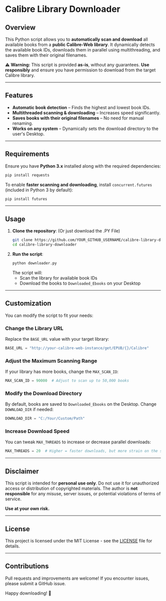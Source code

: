 # Calibre Library Downloader

## Overview

This Python script allows you to **automatically scan and download** all available books from a **public Calibre-Web library**. It dynamically detects the available book IDs, downloads them in parallel using multithreading, and saves them with their original filenames.

⚠ **Warning:** This script is provided **as-is**, without any guarantees. **Use responsibly** and ensure you have permission to download from the target Calibre library.

---

## Features

- **Automatic book detection** – Finds the highest and lowest book IDs.
- **Multithreaded scanning & downloading** – Increases speed significantly.
- **Saves books with their original filenames** – No need for manual renaming.
- **Works on any system** – Dynamically sets the download directory to the user's Desktop.

---

## Requirements

Ensure you have **Python 3.x** installed along with the required dependencies:

```sh
pip install requests
```

To enable **faster scanning and downloading**, install `concurrent.futures` (included in Python 3 by default):

```sh
pip install futures
```

---

## Usage

1. **Clone the repository**: (Or just download the .PY File)
   ```sh
   git clone https://github.com/YOUR_GITHUB_USERNAME/calibre-library-downloader.git
   cd calibre-library-downloader
   ```
2. **Run the script**:
   ```sh
   python downloader.py
   ```
   The script will:
   - Scan the library for available book IDs
   - Download the books to `Downloaded_Ebooks` on your Desktop

---

## Customization

You can modify the script to fit your needs:

### Change the Library URL

Replace the `BASE_URL` value with your target library:

```python
BASE_URL = "http://your-calibre-web-instance/get/EPUB/{}/Calibre"
```

### Adjust the Maximum Scanning Range

If your library has more books, change the `MAX_SCAN_ID`:

```python
MAX_SCAN_ID = 90000  # Adjust to scan up to 50,000 books
```

### Modify the Download Directory

By default, books are saved to `Downloaded_Ebooks` on the Desktop. Change `DOWNLOAD_DIR` if needed:

```python
DOWNLOAD_DIR = "C:/Your/Custom/Path"
```

### Increase Download Speed

You can tweak `MAX_THREADS` to increase or decrease parallel downloads:

```python
MAX_THREADS = 20  # Higher = faster downloads, but more strain on the server
```

---

## Disclaimer

This script is intended for **personal use only**. Do not use it for unauthorized access or distribution of copyrighted materials. The author is **not responsible** for any misuse, server issues, or potential violations of terms of service.

**Use at your own risk.**

---

## License

This project is licensed under the MIT License - see the [LICENSE](LICENSE) file for details.

---

## Contributions

Pull requests and improvements are welcome! If you encounter issues, please submit a GitHub issue.

Happy downloading! 🚀

